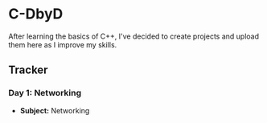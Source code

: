 # C-DbyD

After learning the basics of C++, I've decided to create projects and upload them here as I improve my skills.

## Tracker

### Day 1: Networking
- **Subject:** Networking
